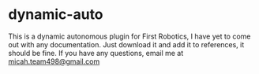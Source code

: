 # dynamic-auto
This is a dynamic autonomous plugin for First Robotics, I have yet to come out with any documentation. Just download it and add it to references, it should be fine. If you have any questions, email me at micah.team498@gmail.com
